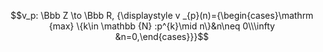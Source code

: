 
$$v_p: \Bbb Z \to \Bbb R, {\displaystyle v _{p}(n)={\begin{cases}\mathrm {max} \{k\in \mathbb {N} :p^{k}\mid n\}&n\neq 0\\\infty &n=0,\end{cases}}}$$
